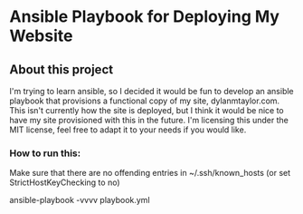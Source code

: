 # Ansible Playbook for Deploying My Website

## About this project

I'm trying to learn ansible, so I decided it would be fun to develop an ansible playbook that provisions a functional copy of my site, dylanmtaylor.com. This isn't currently how the site is deployed, but I think it would be nice to have my site provisioned with this in the future. I'm licensing this under the MIT license, feel free to adapt it to your needs if you would like.

### How to run this:

Make sure that there are no offending entries in ~/.ssh/known_hosts (or set StrictHostKeyChecking to no)

ansible-playbook -vvvv playbook.yml
